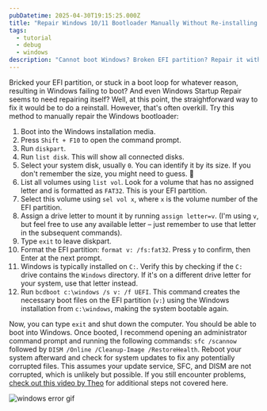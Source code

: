 ```yaml
---
pubDatetime: 2025-04-30T19:15:25.000Z
title: "Repair Windows 10/11 Bootloader Manually Without Re-installing Windows"
tags:
  - tutorial
  - debug
  - windows
description: "Cannot boot Windows? Broken EFI partition? Repair it without doing a reinstallation."
---
```


Bricked your EFI partition, or stuck in a boot loop for whatever reason, resulting in Windows failing to boot? And even Windows Startup Repair seems to need repairing itself? Well, at this point, the
straightforward way to fix it would be to do a reinstall. However, that's often overkill. Try this method to manually repair the Windows bootloader:

<!-- ## Table of Contents -->

1. Boot into the Windows installation media.
2. Press `Shift + F10` to open the command prompt.
3. Run `diskpart`.
4. Run `list disk`. This will show all connected disks.
5. Select your system disk, usually `0`. You can identify it by its size. If you don't remember the size, you might need to guess. 🤞
6. List all volumes using `list vol`. Look for a volume that has no assigned letter and is formatted as `FAT32`. This is your EFI partition.
7. Select this volume using `sel vol x`, where `x` is the volume number of the EFI partition.
8. Assign a drive letter to mount it by running `assign letter=v`. (I'm using `v`, but feel free to use any available letter – just remember to use that letter in the subsequent commands).
9. Type `exit` to leave diskpart.
10. Format the EFI partition: `format v: /fs:fat32`. Press `y` to confirm, then Enter at the next prompt.
11. Windows is typically installed on `C:`. Verify this by checking if the `C:` drive contains the `Windows` directory. If it's on a different drive letter for your system, use that letter instead.
12. Run `bcdboot c:\windows /s v: /f UEFI`. This command creates the necessary boot files on the EFI partition (`v:`) using the Windows installation from `c:\windows`, making the system bootable again.

Now, you can type `exit` and shut down the computer. You should be able to boot into Windows. Once booted, I recommend opening an administrator command prompt and running the following commands: `sfc /scannow` followed by `DISM /Online /Cleanup-Image /RestoreHealth`. Reboot your system afterward and check for system updates to fix any potentially corrupted files. This assumes your update service, SFC, and DISM are not corrupted, which is unlikely but possible.
If you still encounter problems, <a href="https://youtu.be/yidWdy-Xwdk?si=DNpe98hFBaSvUV2g" target="_blank">check out this video by Theo</a> for additional steps not covered here.

![windows error gif](https://media1.tenor.com/m/i23_TqaZFVcAAAAd/windows-error.gif)

